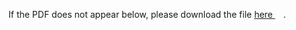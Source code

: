 
If the PDF does not appear below, please download the file [here <img src="https://upload.wikimedia.org/wikipedia/commons/6/64/Icon_External_Link.png" width="13px"/>](../out/lectures/Math%20Camp%202022%20Lecture%204%20-%20Differentiation,%20IFT,%20Unconstrained%20Optimization.pdf).

<object data="../out/lectures/Math%20Camp%202022%20Lecture%204%20-%20Differentiation,%20IFT,%20Unconstrained%20Optimization.pdf" type="application/pdf" width="100%"  style="height:100vh" >
    <embed src="../out/lectures/Math%20Camp%202022%20Lecture%204%20-%20Differentiation,%20IFT,%20Unconstrained%20Optimization.pdf#pagemode=0&navpanes=0"></embed>
</object>
